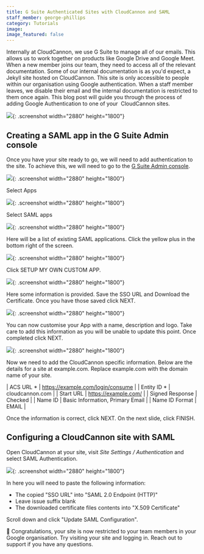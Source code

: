 ```yaml
---
title: G Suite Authenticated Sites with CloudCannon and SAML
staff_member: george-phillips
category: Tutorials
image:
image_featured: false
---
```


Internally at CloudCannon, we use G Suite to manage all of our emails. This allows us to work together on products like Google Drive and Google Meet. When a new member joins our team, they need to access all of the relevant documentation. Some of our internal documentation is as you'd expect, a Jekyll site hosted on CloudCannon. This site is only accessible to people within our organisation using Google authentication. When a staff member leaves, we disable their email and the internal documentation is restricted to them once again. This blog post will guide you through the process of adding Google Authentication to one of your&nbsp; CloudCannon sites.

![](/images/blog/gsuite-authenticated-sites-with-cloudcannon-and-saml/screen-shot-2020-01-30-at-20-21-55.png){: .screenshot width="2880" height="1800"}

## Creating a SAML app in the G Suite Admin console

Once you have your site ready to go, we will need to add authentication to the site. To achieve this, we will need to go to the [G Suite Admin console](https://admin.google.com/ac/home).

![](/images/blog/gsuite-authenticated-sites-with-cloudcannon-and-saml/screen-shot-2020-01-30-at-20-48-27.png){: .screenshot width="2880" height="1800"}

Select Apps

![](/images/blog/gsuite-authenticated-sites-with-cloudcannon-and-saml/screen-shot-2020-01-30-at-20-48-46.png){: .screenshot width="2880" height="1800"}

Select SAML apps

![](/images/blog/gsuite-authenticated-sites-with-cloudcannon-and-saml/screen-shot-2020-01-30-at-20-48-57.png){: .screenshot width="2880" height="1800"}

Here will be a list of existing SAML applications. Click the yellow plus in the bottom right of the screen.

![](/images/blog/gsuite-authenticated-sites-with-cloudcannon-and-saml/screen-shot-2020-01-30-at-20-49-26.png){: .screenshot width="2880" height="1800"}

Click SETUP MY OWN CUSTOM APP.

![](/images/blog/gsuite-authenticated-sites-with-cloudcannon-and-saml/screen-shot-2020-01-30-at-20-49-37.png){: .screenshot width="2880" height="1800"}

Here some information is provided. Save the SSO URL and Download the Certificate. Once you have those saved click NEXT.

![](/images/blog/gsuite-authenticated-sites-with-cloudcannon-and-saml/screen-shot-2020-01-30-at-20-50-05.png){: .screenshot width="2880" height="1800"}

You can now customise your App with a name, description and logo. Take care to add this information as you will be unable to update this point. Once completed click NEXT.

![](/images/blog/gsuite-authenticated-sites-with-cloudcannon-and-saml/screen-shot-2020-01-30-at-20-55-02.png){: .screenshot width="2880" height="1800"}

Now we need to add the CloudCannon specific information. Below are the details for a site at example.com. Replace example.com with the domain name of your site.

| ACS URL \* | https://example.com/login/consume |
| Entity ID \* | cloudcannon.com |
| Start URL | https://example.com/ |
| Signed Response | Checked |
| Name ID | Basic Information, Primary Email |
| Name ID Format | EMAIL |

Once the information is correct, click NEXT. On the next slide, click FINISH.

## Configuring a CloudCannon site with SAML

Open CloudCannon at your site, visit *Site Settings / Authentication* and select SAML Authentication.

![](/images/blog/gsuite-authenticated-sites-with-cloudcannon-and-saml/screen-shot-2020-01-30-at-20-46-19.png){: .screenshot width="2880" height="1800"}

In here you will need to paste the following information:

* The copied "SSO URL" into "SAML 2.0 Endpoint (HTTP)"
* Leave issue suffix blank
* The downloaded certificate files contents into "X.509 Certificate"

Scroll down and click "Update SAML Configuration".

🎉 Congratulations, your site is now restricted to your team members in your Google organisation. Try visiting your site and logging in. Reach out to support if you have any questions.